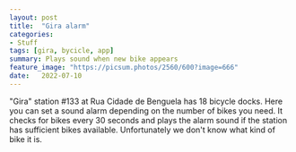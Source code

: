 ```yaml
---
layout: post
title:  "Gira alarm"
categories:
- Stuff
tags: [gira, bycicle, app]
summary: Plays sound when new bike appears
feature_image: "https://picsum.photos/2560/600?image=666"
date:   2022-07-10
---
```

<script src="https://unpkg.com/vue@3.2.37/dist/vue.global.prod.js" type="text/javascript"></script>

<style>
#gira_app {
    padding: 4rem 0;
    font-size: 6rem;
    line-height: 1.3;
    text-align: center;
}

.gira-button {
    cursor: pointer;
    line-height: 1.5;
}

.gira-input-number {
    border-radius: 1rem;
    width: 4rem;
    text-align: center;
}
</style>

"Gira" station #133 at Rua Cidade de Benguela has 18 bicycle docks. Here you can set a sound alarm depending on the number of bikes you need. It checks for bikes every 30 seconds and plays the alarm sound if the station has sufficient bikes available. Unfortunately we don't know what kind of bike it is.

<div id="gira_app">
</div>

<script async src="app.js" type="module"></script>